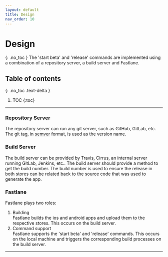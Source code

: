 ```yaml
---
layout: default
title: Design
nav_order: 10
---
```


# Design
{: .no_toc }
The 'start beta' and 'release' commands are implemented using a combination of a repository server, 
a build server and Fastlane.

## Table of contents
{: .no_toc .text-delta }

1. TOC
{:toc}

---

### Repository Server  
The repository server can run any git server, such as GitHub, GitLab, etc. The git tag, in
     [semver](https://semver.org/) format, is used as the version name.
### Build Server  
The build server can be provided by Travis, Cirrus, an internal server running GitLab, Jenkins, etc.. The build server
    should provide a method to get the build number. The build number is used to ensure the release in
    both stores can be related back to the source code that was used to generate the app.
### Fastlane  
Fastlane plays two roles:
1. Building  
Fastlane builds the ios and android apps and upload them to the respective stores.
This occurs on the build server.
1.  Command support  
Fastlane supports the 'start beta' and 'release' commands.
This occurs on the local machine and triggers the corresponding build processes on the build server.

---
